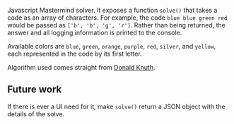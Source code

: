 Javascript Mastermind solver. It exposes a function `solve()` that takes a code as an array of characters. For example, the code `blue blue green red` would be passed as `['b', 'b', 'g', 'r']`. Rather than being returned, the answer and all logging information is printed to the console.

Available colors are `blue`, `green`, `orange`, `purple`, `red`, `silver`, and `yellow`, each represented in the code by its first letter.

Algorithm used comes straight from [Donald Knuth][1].

[1]: http://en.wikipedia.org/wiki/Mastermind_(board_game)#Five-guess_algorithm

## Future work

If there is ever a UI need for it, make `solve()` return a JSON object with the details of the solve.
